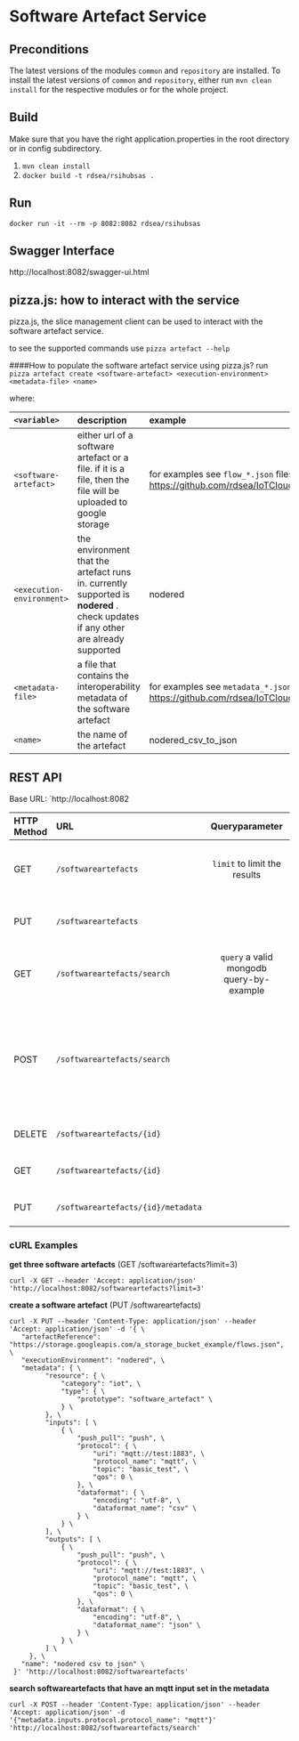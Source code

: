 # Software Artefact Service

## Preconditions

The latest versions of the modules `common` and `repository` are installed.
To install the latest versions of `common` and `repository`, either run `mvn clean install` for the respective modules or for the whole project. 

## Build

Make sure that you have the right application.properties in the root directory 
or in config subdirectory. 

1. `mvn clean install`
2. `docker build -t rdsea/rsihubsas .`

## Run
`docker run -it --rm -p 8082:8082 rdsea/rsihubsas`


## Swagger Interface
http://localhost:8082/swagger-ui.html


## pizza.js: how to interact with the service

pizza.js, the slice management client can be used to interact with the software artefact service.

to see the supported commands use `pizza artefact --help`

####How to populate the software artefact service using pizza.js?
run `pizza artefact create <software-artefact> <execution-environment> <metadata-file> <name>`

where:

|`<variable>`| description | example |
|:--- |:--- | :---|
| `<software-artefact>` | either url of a software artefact or a file. if it is a file, then the file will be uploaded to google storage | for examples see `flow_*.json` files of https://github.com/rdsea/IoTCloudSamples/tree/master/IoTCloudUnits/node_red_dataflows |
| `<execution-environment>` | the environment that the artefact runs in. currently supported is **nodered** . check updates if any other are already supported | nodered|
| `<metadata-file>` | a file that contains the interoperability metadata of the software artefact | for examples see `metadata_*.json` files of https://github.com/rdsea/IoTCloudSamples/tree/master/IoTCloudUnits/node_red_dataflows |
| `<name>` | the name of the artefact | nodered_csv_to_json|

## REST API

Base URL: `http://localhost:8082

| HTTP Method | URL           | Queryparameter | Requestbody (JSON)| Description|
|:------------- |:-------------| :-----: | :-----:| -----:|
| GET | `/softwareartefacts` | `limit` to limit the results | | returns all SoftwareArtefacts. optionally limit the number of results with the queryparameter `limit` |
| PUT | `/softwareartefacts` | | `softwareArtefact` a valid SoftwareArtefact Object | creates a SoftwareArtefact that is specified in the requestbody |
| GET | `/softwareartefacts/search` | `query` a valid mongodb query-by-example | | queries SoftwareArtefacts with a mongodb query-by-example that is specified with the queryparameter `query`|
| POST | `/softwareartefacts/search` | | `query` a valid mongodb query-by-example  |  queries SoftwareArtefacts with a mongodb query-by-example that is specified in the requestbody. alternative implementation of `GET /softwareartefacts/search` in case the query exceeds the allowed length of a queryparameter/URL|
| DELETE | `/softwareartefacts/{id}` | | |  deletes the SoftwareArtefact with id {id}|
| GET | `/softwareartefacts/{id}` | | |  returns the SoftwareArtefact with id {id} |
| PUT | `/softwareartefacts/{id}/metadata` | | `metadata` a valid Metadata Object |  updates the Metadata of the SoftwareArtefact with id {id} |


### cURL Examples
**get three software artefacts** (GET /softwareartefacts?limit=3)

```curl -X GET --header 'Accept: application/json' 'http://localhost:8082/softwareartefacts?limit=3'```


**create a software artefact** (PUT /softwareartefacts)

```
curl -X PUT --header 'Content-Type: application/json' --header 'Accept: application/json' -d '{ \ 
   "artefactReference": "https://storage.googleapis.com/a_storage_bucket_example/flows.json", \ 
   "executionEnvironment": "nodered", \ 
   "metadata": { \ 
         "resource": { \ 
             "category": "iot", \ 
             "type": { \ 
                 "prototype": "software_artefact" \ 
             } \ 
         }, \ 
         "inputs": [ \ 
             { \ 
                 "push_pull": "push", \ 
                 "protocol": { \ 
                     "uri": "mqtt://test:1883", \ 
                     "protocol_name": "mqtt", \ 
                     "topic": "basic_test", \ 
                     "qos": 0 \ 
                 }, \ 
                 "dataformat": { \ 
                     "encoding": "utf-8", \ 
                     "dataformat_name": "csv" \ 
                 } \ 
             } \ 
         ], \ 
         "outputs": [ \ 
             { \ 
                 "push_pull": "push", \ 
                 "protocol": { \ 
                     "uri": "mqtt://test:1883", \ 
                     "protocol_name": "mqtt", \ 
                     "topic": "basic_test", \ 
                     "qos": 0 \ 
                 }, \ 
                 "dataformat": { \ 
                     "encoding": "utf-8", \ 
                     "dataformat_name": "json" \ 
                 } \ 
             } \ 
         ] \ 
     }, \ 
   "name": "nodered csv to json" \ 
 }' 'http://localhost:8082/softwareartefacts'
```


**search softwareartefacts that have an mqtt input set in the metadata** 

```curl -X POST --header 'Content-Type: application/json' --header 'Accept: application/json' -d '{"metadata.inputs.protocol.protocol_name": "mqtt"}' 'http://localhost:8082/softwareartefacts/search'```
